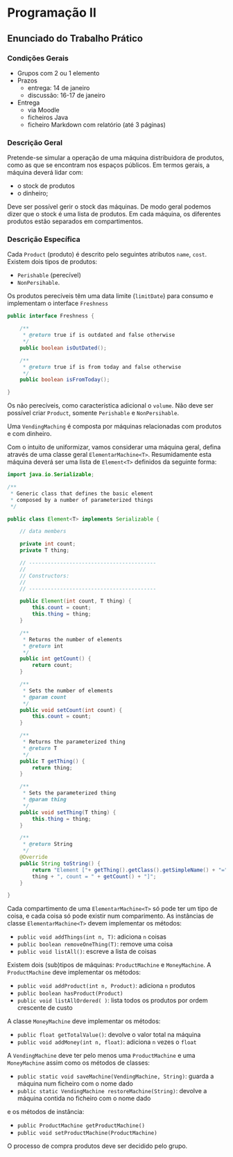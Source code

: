 # Programação II
## Enunciado do Trabalho Prático


### Condições Gerais

- Grupos com 2 ou 1 elemento
- Prazos
    - entrega: 14 de janeiro
    - discussão: 16-17 de janeiro
- Entrega
    - via Moodle
    - ficheiros Java
    - ficheiro Markdown com relatório (até 3 páginas)

### Descrição Geral
Pretende-se simular a operação de uma máquina distribuidora de produtos, como as que se encontram nos espaços públicos. Em termos gerais, a máquina deverá lidar com:

- o stock de produtos
- o dinheiro;

Deve ser possível gerir o stock das máquinas. De modo geral podemos dizer que o stock é uma lista de produtos. Em cada máquina, os diferentes produtos estão separados em compartimentos. 

### Descrição Específica

Cada `Product` (produto) é descrito pelo seguintes atributos `name`, `cost`. Existem dois tipos de produtos: 

- `Perishable` (perecível) 
- `NonPersihable`. 

Os produtos perecíveis têm uma data limite (`limitDate`) para consumo e implementam o interface `Freshness`

```java
public interface Freshness {

    /**
     * @return true if is outdated and false otherwise
     */
    public boolean isOutDated();

    /**
     * @return true if is from today and false otherwise
     */
    public boolean isFromToday();

}
```


Os não perecíveis, como característica adicional o `volume`. Não deve ser possível criar `Product`, somente `Perishable` e  `NonPersihable`.

Uma `VendingMaching` é composta por máquinas relacionadas com produtos e com dinheiro. 

Com o intuito de uniformizar, vamos considerar uma máquina geral, defina através de uma classe geral `ElementarMachine<T>`. Resumidamente esta máquina deverá ser uma lista de `Element<T>` definidos da seguinte forma:

```java
import java.io.Serializable;

/**
 * Generic class that defines the basic element
 * composed by a number of parameterized things
 */

public class Element<T> implements Serializable {

    // data members

    private int count;
    private T thing;

    // -----------------------------------------
    //
    // Constructors:
    //
    // -----------------------------------------

    public Element(int count, T thing) {
        this.count = count;
        this.thing = thing;
    }

    /** 
     * Returns the number of elements
     * @return int
     */
    public int getCount() {
        return count;
    }

    /**
     * Sets the number of elements
     * @param count
     */
    public void setCount(int count) {
        this.count = count;
    }

    /**
     * Returns the parameterized thing
     * @return T
     */
    public T getThing() {
        return thing;
    }

    /**
     * Sets the parameterized thing
     * @param thing
     */
    public void setThing(T thing) {
        this.thing = thing;
    }

    /**
     * @return String
     */
    @Override
    public String toString() {
        return "Element ["+ getThing().getClass().getSimpleName() + "=" + 
        thing + ", count = " + getCount() + "]";
    }

}
```

Cada compartimento de uma `ElementarMachine<T>` só pode ter um tipo de coisa, e cada coisa só pode existir num comparimento.
As instâncias de classe `ElementarMachine<T>`  devem implementar os métodos:

- `public void addThings(int n, T)`: adiciona `n` coisas
- `public boolean removeOneThing(T)`: remove uma coisa
- `public void listAll()`: escreve a lista de coisas

Existem dois (sub)tipos de máquinas: `ProductMachine` e `MoneyMachine`. A `ProductMachine` deve implementar os métodos:

- `public void addProduct(int n, Product)`: adiciona `n` produtos
- `public boolean hasProduct(Product)`
- `public void listAllOrdered( )`: lista todos os produtos por ordem crescente de custo

A classe `MoneyMachine` deve implementar os métodos:

- `public float getTotalValue()`: devolve o valor total na máquina
- `public void addMoney(int n, float)`: adiciona `n` vezes o `float`

A `VendingMachine` deve ter pelo menos uma `ProductMachine` e uma `MoneyMachine` assim como os métodos de classes:

- `public static void saveMachine(VendingMachine, String)`: guarda a máquina num ficheiro com o nome dado
- `public static VendingMachine restoreMachine(String)`: devolve a máquina contida no ficheiro com o nome dado

e os métodos de instância:

- `public ProductMachine getProductMachine()`
- `public void setProductMachine(ProductMachine)`

O processo de compra produtos deve ser decidido pelo grupo.




